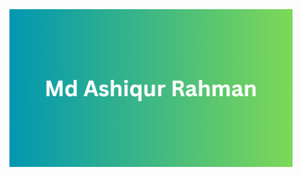 <img src="https://raw.githubusercontent.com/MdAshiqurRahman98/MdAshiqurRahman98/main/images/Cover%20photo.png" />

<!--
**MdAshiqurRahman98/MdAshiqurRahman98** is a ✨ _special_ ✨ repository because its `README.md` (this file) appears on your GitHub profile.

Here are some ideas to get you started:

- 🔭 I’m currently working on ...
- 🌱 I’m currently learning ...
- 💬 Ask me about ...
- 📫 How to reach me: ...
- ⚡ Fun fact: ...
-->
